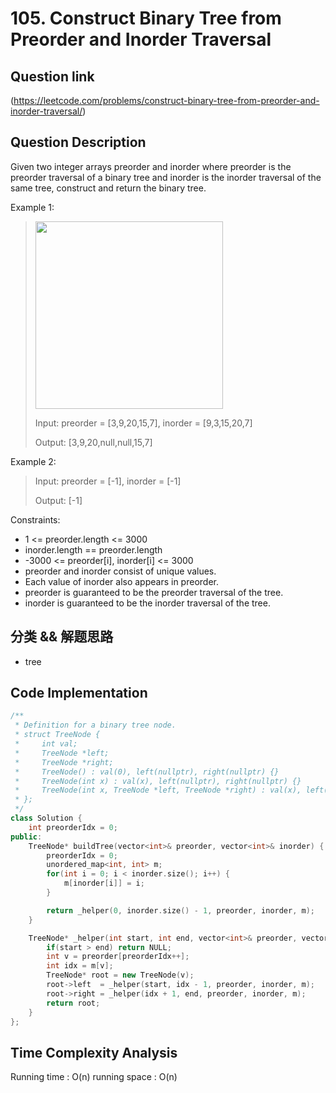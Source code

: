 # 105. Construct Binary Tree from Preorder and Inorder Traversal

## Question link
(https://leetcode.com/problems/construct-binary-tree-from-preorder-and-inorder-traversal/)

## Question Description
Given two integer arrays preorder and inorder where preorder is the preorder traversal of a binary tree and inorder is the inorder traversal of the same tree, construct and return the binary tree.

Example 1:
> <img src="https://assets.leetcode.com/uploads/2021/02/19/tree.jpg" width="300" />
>
> Input: preorder = [3,9,20,15,7], inorder = [9,3,15,20,7]
>
> Output: [3,9,20,null,null,15,7]

Example 2:
> 
> Input: preorder = [-1], inorder = [-1]
>
> Output: [-1]

Constraints:
- 1 <= preorder.length <= 3000
- inorder.length == preorder.length
- -3000 <= preorder[i], inorder[i] <= 3000
- preorder and inorder consist of unique values.
- Each value of inorder also appears in preorder.
- preorder is guaranteed to be the preorder traversal of the tree.
- inorder is guaranteed to be the inorder traversal of the tree.

## 分类 && 解题思路
- tree

## Code Implementation
```c++
/**
 * Definition for a binary tree node.
 * struct TreeNode {
 *     int val;
 *     TreeNode *left;
 *     TreeNode *right;
 *     TreeNode() : val(0), left(nullptr), right(nullptr) {}
 *     TreeNode(int x) : val(x), left(nullptr), right(nullptr) {}
 *     TreeNode(int x, TreeNode *left, TreeNode *right) : val(x), left(left), right(right) {}
 * };
 */
class Solution {
    int preorderIdx = 0;
public:
    TreeNode* buildTree(vector<int>& preorder, vector<int>& inorder) {
        preorderIdx = 0;
        unordered_map<int, int> m;
        for(int i = 0; i < inorder.size(); i++) {
            m[inorder[i]] = i;
        }

        return _helper(0, inorder.size() - 1, preorder, inorder, m);
    }

    TreeNode* _helper(int start, int end, vector<int>& preorder, vector<int>& inorder, unordered_map<int, int>& m){
        if(start > end) return NULL;
        int v = preorder[preorderIdx++];
        int idx = m[v];
        TreeNode* root = new TreeNode(v);
        root->left  = _helper(start, idx - 1, preorder, inorder, m);
        root->right = _helper(idx + 1, end, preorder, inorder, m);
        return root;
    }
};
```

## Time Complexity Analysis
Running time  : O(n)
running space : O(n)
